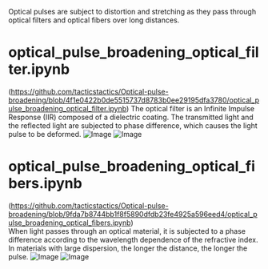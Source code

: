 Optical pulses are subject to distortion and stretching as they pass through optical filters and optical fibers over long distances.

# optical_pulse_broadening_optical_filter.ipynb
(https://github.com/tacticstactics/Optical-pulse-broadening/blob/4f1e0422b0de5515737d8783b0ee29195dfa3780/optical_pulse_broadening_optical_filter.ipynb)
The optical filter is an Infinite Impulse Response (IIR) composed of a dielectric coating.
The transmitted light and the reflected light are subjected to phase difference, which causes the light pulse to be deformed.
![Image](https://github.com/user-attachments/assets/6c416500-b30c-41d7-82e0-96c02808e04f)
![Image](https://github.com/user-attachments/assets/23de73a7-95a0-4e3f-85f3-02bfdec6e0fa)

# optical_pulse_broadening_optical_fibers.ipynb
(https://github.com/tacticstactics/Optical-pulse-broadening/blob/9fda7b8744bb1f8f5890dfdb23fe4925a596eed4/optical_pulse_broadening_optical_fibers.ipynb)<br>
When light passes through an optical material, it is subjected to a phase difference according to the wavelength dependence of the refractive index.
In materials with large dispersion, the longer the distance, the longer the pulse.
![Image](https://github.com/user-attachments/assets/6c9f6f73-b2fb-4139-9e64-f9007b9a36fd)
![Image](https://github.com/user-attachments/assets/a68e769d-1459-43c0-b973-e8784548eba9)

